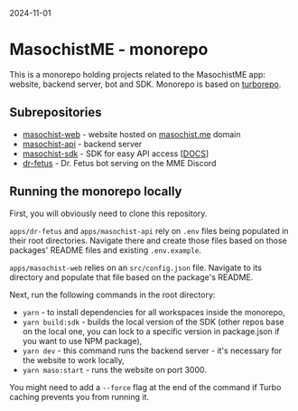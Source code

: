 2024-11-01

# MasochistME - monorepo

This is a monorepo holding projects related to the MasochistME app: website, backend server, bot and SDK.
Monorepo is based on [turborepo]().

## Subrepositories

- [masochist-web]() - website hosted on [masochist.me](masochist.me) domain
- [masochist-api]() - backend server
- [masochist-sdk]() - SDK for easy API access [[DOCS](https://masochistme.github.io/MasochistME)]
- [dr-fetus]() - Dr. Fetus bot serving on the MME Discord

## Running the monorepo locally

First, you will obviously need to clone this repository.

`apps/dr-fetus` and `apps/masochist-api` rely on `.env` files being populated in their root directories. Navigate there and create those files based on those packages' README files and existing `.env.example`.

`apps/masochist-web` relies on an `src/config.json` file. Navigate to its directory and populate that file based on the package's README.

Next, run the following commands in the root directory:

- `yarn` - to install dependencies for all workspaces inside the monorepo,
- `yarn build:sdk` - builds the local version of the SDK (other repos base on the local one, you can lock to a specific version in package.json if you want to use NPM package),
- `yarn dev` - this command runs the backend server - it's necessary for the website to work locally,
- `yarn maso:start` - runs the website on port 3000.

You might need to add a `--force` flag at the end of the command if Turbo caching prevents you from running it.
